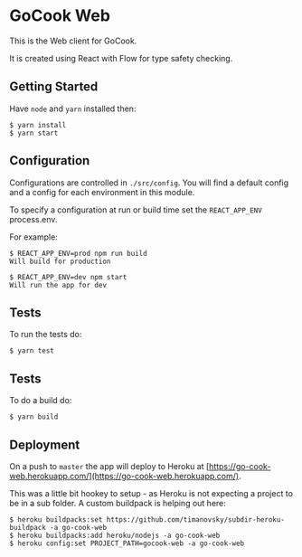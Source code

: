 # GoCook Web

This is the Web client for GoCook.

It is created using React with Flow for type safety checking. 

## Getting Started
Have `node` and `yarn` installed then:

```
$ yarn install
$ yarn start
```

## Configuration
Configurations are controlled in `./src/config`. You will find a default config and a config for each environment in this module.

To specify a configuration at run or build time set the `REACT_APP_ENV` process.env.

For example:

```
$ REACT_APP_ENV=prod npm run build
Will build for production

$ REACT_APP_ENV=dev npm start
Will run the app for dev
```

## Tests
To run the tests do:

```
$ yarn test
```

## Tests
To do a build do:

```
$ yarn build
```

## Deployment
On a push to `master` the app will deploy to Heroku at [https://go-cook-web.herokuapp.com/](https://go-cook-web.herokuapp.com/).

This was a little bit hookey to setup - as Heroku is not expecting a project to be in a sub folder. A custom buildpack is helping out here:

```
$ heroku buildpacks:set https://github.com/timanovsky/subdir-heroku-buildpack -a go-cook-web
$ heroku buildpacks:add heroku/nodejs -a go-cook-web
$ heroku config:set PROJECT_PATH=gocook-web -a go-cook-web
```